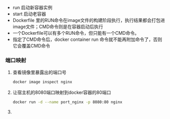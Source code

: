 - run 启动新容器实例
- start 启动老容器
- Dockerfile 里的RUN命令在image文件的构建阶段执行，执行结果都会打包进image文件；CMD命令则是在容器启动后执行
- 一个Dockerfile可以有多个RUN命令，但只能有一个CMD命令。
- 指定了CMD命令后，docker container run 命令就不能再附加命令了，否则它会覆盖CMD命令

### 端口映射

1. 查看镜像里暴露出的端口号

   ```bash
   docker image inspect nginx
   ```

2. 让宿主机的8080端口映射到docker容器的80端口

   ```bash
   docker run -d --name port_nginx -p 8080:80 nginx
   ```

3. 